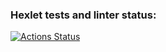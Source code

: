 ### Hexlet tests and linter status:
[![Actions Status](https://github.com/WestNach/python-project-83/actions/workflows/hexlet-check.yml/badge.svg)](https://github.com/WestNach/python-project-83/actions)